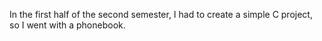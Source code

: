 In the first half of the second semester, I had to create a simple C project, so I went with a phonebook.
